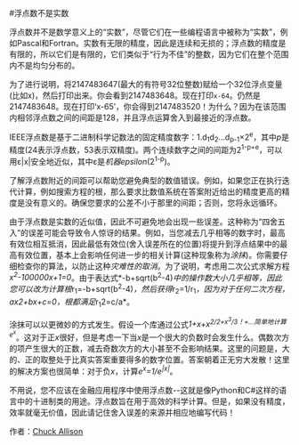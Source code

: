 #浮点数不是实数

浮点数并不是数学意义上的“实数”，尽管它们在一些编程语言中被称为“实数”，例如Pascal和Fortran。实数有无限的精度，因此是连续和无损的；浮点数的精度是有限的，所以它们是有限的，它们类似于“行为不佳”的整数，因为它们在整个范围内不是均匀分布的。

为了进行说明，将2147483647(最大的有符号32位整数)赋给一个32位浮点变量(比如x)，然后打印出来。你会看到2147483648。现在打印`x-64`。仍然是2147483648。现在打印‘x-65’，你会得到2147483520！为什么？因为在该范围内相邻浮点数之间的间距是128，并且浮点运算舍入到最接近的浮点数。

IEEE浮点数是基于二进制科学记数法的固定精度数字：1.d<sub>1</sub>d<sub>2</sub>...d<sub>p-1</sub>×2<sup>e</sup>，其中*p*是精度(24表示浮点数，53表示双精度)。两个连续数字之间的间距为2<sup>1-p+e</sup>，可以用ε|x|安全地近似，其中ε是*机器epsilon*(2<sup>1-p</sup>)。

了解浮点数附近的间距可以帮助您避免典型的数值错误。例如，如果您正在执行迭代计算，例如搜索方程的根，那么要求比数值系统在答案附近给出的精度更高的精度是没有意义的。确保您要求的公差不小于那里的间距；否则，您将永远循环。

由于浮点数是实数的近似值，因此不可避免地会出现一些误差。这种称为“四舍五入”的误差可能会导致令人惊讶的结果。例如，当您减去几乎相等的数字时，最高有效位相互抵消，因此最低有效位(舍入误差所在的位置)将提升到浮点结果中的最高有效位置，基本上会影响任何进一步的相关计算(这种现象称为*涂抹*)。你需要仔细检查你的算法，以防止这种*灾难性的取消*。为了说明，考虑用二次公式求解方程*x<sup>2</sup>-100000x+1=0*。由于表达式*-b+sqrt(b<sup>2</sup>-4)*中的操作数大小几乎相等，因此您可以改为计算根*r<sub>1</sub>=-b+sqrt(b<sup>2</sup>-4)*，然后获得*r<sub>2</sub>=1/r<sub>1</sub>*，因为对于任何二次方程，ax2+bx+c=0，根都满足*r<sub>1</sub>2</sub>=c/a*。

涂抹可以以更微妙的方式发生。假设一个库通过公式*1+x+x<sup>2/2+x<sup>3</sup>/3！+...*简单地计算*e<sup>x</sup>*。这对于正*x*很好，但是考虑一下当*x*是一个很大的负数时会发生什么。偶数次方的项产生很大的正数，减去奇数次方的大小甚至不会影响结果。这里的问题是，大的、正的取整处于比真实答案重要得多的数字位置。答案朝着正无穷大发散！这里的解决方案也很简单：对于负*x*，计算*e<sup>x</sup>=1/e<sup>|x|</sup>*。

不用说，您不应该在金融应用程序中使用浮点数--这就是像Python和C#这样的语言中的十进制类的用途。浮点数旨在用于高效的科学计算。但是，如果没有精度，效率就毫无价值，因此请记住舍入误差的来源并相应地编写代码！

作者：[Chuck Allison](http://programmer.97things.oreilly.com/wiki/index.php/Chuck_Allison)